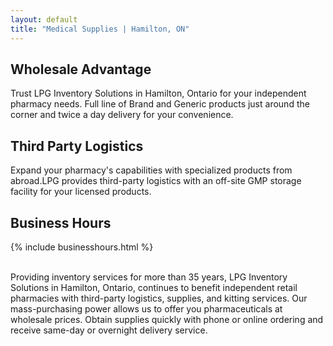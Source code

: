 ```yaml
---
layout: default
title: "Medical Supplies | Hamilton, ON"
---
```



<div class="row">
<div class="col-md-4">

<h2> Wholesale Advantage </h2>
Trust LPG Inventory Solutions in Hamilton, Ontario for your independent pharmacy needs. Full line of Brand and Generic products just around the corner and twice a day delivery for your convenience.

</div>
<div class="col-md-4">

<h2> Third Party Logistics </h2>
Expand your pharmacy's capabilities with specialized products from abroad.LPG provides third-party logistics with an off-site GMP storage facility for your licensed products.

</div>
<div class="col-md-4">

<h2>Business Hours</h2>
{% include businesshours.html %}

</div>
</div>

<br>

Providing inventory services for more than 35 years, LPG Inventory Solutions in Hamilton, Ontario, continues to benefit independent retail pharmacies with third-party logistics, supplies, and kitting services. Our mass-purchasing power allows us to offer you pharmaceuticals at wholesale prices. Obtain supplies quickly with phone or online ordering and receive same-day or overnight delivery service.